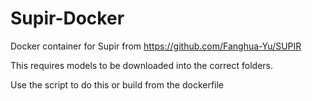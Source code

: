 # Supir-Docker

Docker container for Supir from https://github.com/Fanghua-Yu/SUPIR

This requires models to be downloaded into the correct folders.

Use the script to do this or build from the dockerfile
